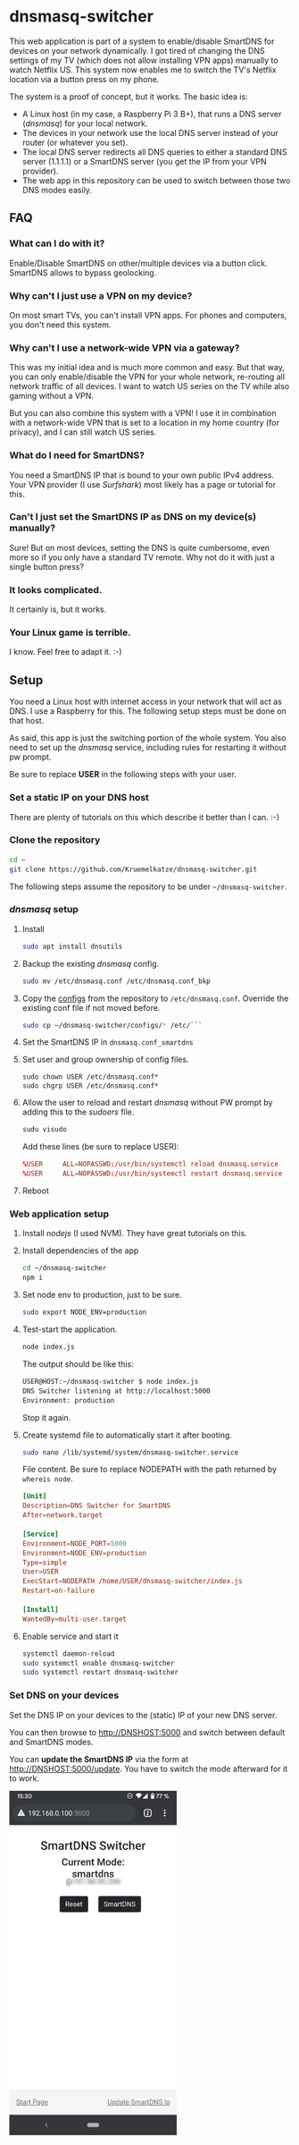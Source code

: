 # dnsmasq-switcher

This web application is part of a system to enable/disable SmartDNS for devices on your network dynamically. I got tired of changing the DNS settings of my TV (which does not allow installing VPN apps) manually to watch Netflix US. This system now enables me to switch the TV's Netflix location via a button press on my phone.

The system is a proof of concept, but it works. The basic idea is:

-   A Linux host (in my case, a Raspberry Pi 3 B+), that runs a DNS server (_dnsmasq_) for your local network.
-   The devices in your network use the local DNS server instead of your router (or whatever you set).
-   The local DNS server redirects all DNS queries to either a standard DNS server (1.1.1.1) or a SmartDNS server (you get the IP from your VPN provider).
-   The web app in this repository can be used to switch between those two DNS modes easily.

## FAQ

### What can I do with it?

Enable/Disable SmartDNS on other/multiple devices via a button click. SmartDNS allows to bypass geolocking.

### Why can't I just use a VPN on my device?

On most smart TVs, you can't install VPN apps. For phones and computers, you don't need this system.

### Why can't I use a network-wide VPN via a gateway?

This was my initial idea and is much more common and easy. But that way, you can only enable/disable the VPN for your whole network, re-routing all network traffic of all devices. I want to watch US series on the TV while also gaming without a VPN.

But you can also combine this system with a VPN! I use it in combination with a network-wide VPN that is set to a location in my home country (for privacy), and I can still watch US series.

### What do I need for SmartDNS?

You need a SmartDNS IP that is bound to your own public IPv4 address. Your VPN provider (I use _Surfshark_) most likely has a page or tutorial for this.

### Can't I just set the SmartDNS IP as DNS on my device(s) manually?

Sure! But on most devices, setting the DNS is quite cumbersome, even more so if you only have a standard TV remote. Why not do it with just a single button press?

### It looks complicated.

It certainly is, but it works.

### Your Linux game is terrible.

I know. Feel free to adapt it. :-)

## Setup

You need a Linux host with internet access in your network that will act as DNS. I use a Raspberry for this. The following setup steps must be done on that host.

As said, this app is just the switching portion of the whole system. You also need to set up the _dnsmasq_ service, including rules for restarting it without pw prompt.

Be sure to replace **USER** in the following steps with your user.

### Set a static IP on your DNS host

There are plenty of tutorials on this which describe it better than I can. :-)

### Clone the repository

```bash
cd ~
git clone https://github.com/Kruemelkatze/dnsmasq-switcher.git
```

The following steps assume the repository to be under `~/dnsmasq-switcher`.

### _dnsmasq_ setup

1. Install

    ```bash
    sudo apt install dnsutils
    ```

2. Backup the existing _dnsmasq_ config.

    ```bash
    sudo mv /etc/dnsmasq.conf /etc/dnsmasq.conf_bkp
    ```

3. Copy the [configs](configs) from the repository to `/etc/dnsmasq.conf`. Override the existing conf file if not moved before.

    ````bash
    sudo cp ~/dnsmasq-switcher/configs/* /etc/```
    ````

4. Set the SmartDNS IP in `dnsmasq.conf_smartdns`

5. Set user and group ownership of config files.

    ```
    sudo chown USER /etc/dnsmasq.conf*
    sudo chgrp USER /etc/dnsmasq.conf*
    ```

6. Allow the user to reload and restart _dnsmasq_ without PW prompt by adding this to the _sudoers_ file.

    ```bash
    sudu visudo
    ```

    Add these lines (be sure to replace USER):

    ```conf
    %USER     ALL=NOPASSWD:/usr/bin/systemctl reload dnsmasq.service
    %USER     ALL=NOPASSWD:/usr/bin/systemctl restart dnsmasq.service
    ```

7. Reboot

### Web application setup

1. Install _nodejs_ (I used NVM). They have great tutorials on this.

2. Install dependencies of the app

    ```bash
    cd ~/dnsmasq-switcher
    npm i
    ```

3. Set node env to production, just to be sure.

    ```bash
    sudo export NODE_ENV=production
    ```

4. Test-start the application.

    ```bash
    node index.js
    ```

    The output should be like this:

    ```bash
    USER@HOST:~/dnsmasq-switcher $ node index.js
    DNS Switcher listening at http://localhost:5000
    Environment: production
    ```

    Stop it again.

5. Create systemd file to automatically start it after booting.

    ```bash
    sudo nano /lib/systemd/system/dnsmasq-switcher.service
    ```

    File content. Be sure to replace NODEPATH with the path returned by `whereis node`.

    ```conf
    [Unit]
    Description=DNS Switcher for SmartDNS
    After=network.target

    [Service]
    Environment=NODE_PORT=5000
    Environment=NODE_ENV=production
    Type=simple
    User=USER
    ExecStart=NODEPATH /home/USER/dnsmasq-switcher/index.js
    Restart=on-failure

    [Install]
    WantedBy=multi-user.target
    ```

6. Enable service and start it
    ```bash
    systemctl daemon-reload
    sudo systemctl enable dnsmasq-switcher
    sudo systemctl restart dnsmasq-switcher
    ```

### Set DNS on your devices

Set the DNS IP on your devices to the (static) IP of your new DNS server.

You can then browse to [http://DNSHOST:5000](http://DNSHOST:5000) and switch between default and SmartDNS modes.

You can **update the SmartDNS IP** via the form at [http://DNSHOST:5000/update](http://DNSHOST:5000/update). You have to switch the mode afterward for it to work.

[<img width="300" alt="DNS switching app on phone" src="public/phone_img.jpg"/>](public/phone_img.jpg)
